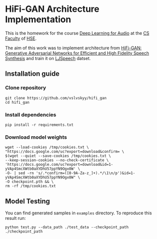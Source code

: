 # HiFi-GAN Architecture Implementation

This is the homework for the course [Deep Learning for Audio](https://github.com/markovka17/dla) at the [CS Faculty](https://cs.hse.ru/en/)
  of [HSE](https://www.hse.ru/en/).
  
 The aim of this work was to implement architecture from [HiFi-GAN: Generative Adversarial Networks for
Efficient and High Fidelity Speech Synthesis](https://arxiv.org/pdf/2010.05646.pdf) and train it on [LJSpeech](https://keithito.com/LJ-Speech-Dataset/) datset.

## Installation guide

### Clone repository
```shell
git clone https://github.com/vslvskyy/hifi_gan
cd hifi_gan
```

### Install dependencies
```shell
pip install -r requirements.txt
```

###  Download model weights
```shell
wget --load-cookies /tmp/cookies.txt \
"https://docs.google.com/uc?export=download&confirm= \
$(wget --quiet --save-cookies /tmp/cookies.txt \
--keep-session-cookies --no-check-certificate \
'https://docs.google.com/uc?export=download&id=1-yVAp4SmcXWtb0aXYDhU57ppYN9Ogx0W' \
-O- | sed -rn 's/.*confirm=([0-9A-Za-z_]+).*/\1\n/p')&id=1-yVAp4SmcXWtb0aXYDhU57ppYN9Ogx0W" \
-O checkpoint.pth && \
rm -rf /tmp/cookies.txt
```

## Model Testing
You can find generated samples in `examples` directory. To reproduce this result run:

```shell
python test.py --data_path ./test_data --checkpoint_path ./checkpoint_path
```
